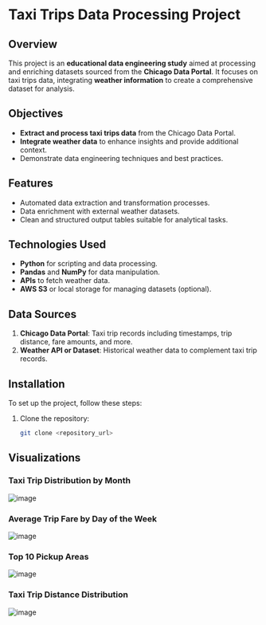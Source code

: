 # Taxi Trips Data Processing Project

## Overview
This project is an **educational data engineering study** aimed at processing and enriching datasets sourced from the **Chicago Data Portal**. It focuses on taxi trips data, integrating **weather information** to create a comprehensive dataset for analysis.

## Objectives
- **Extract and process taxi trips data** from the Chicago Data Portal.
- **Integrate weather data** to enhance insights and provide additional context.
- Demonstrate data engineering techniques and best practices.

## Features
- Automated data extraction and transformation processes.
- Data enrichment with external weather datasets.
- Clean and structured output tables suitable for analytical tasks.

## Technologies Used
- **Python** for scripting and data processing.
- **Pandas** and **NumPy** for data manipulation.
- **APIs** to fetch weather data.
- **AWS S3** or local storage for managing datasets (optional).

## Data Sources
1. **Chicago Data Portal**: Taxi trip records including timestamps, trip distance, fare amounts, and more.
2. **Weather API or Dataset**: Historical weather data to complement taxi trip records.

## Installation
To set up the project, follow these steps:

1. Clone the repository:
   ```bash
   git clone <repository_url>

## Visualizations
### Taxi Trip Distribution by Month
![image](https://github.com/user-attachments/assets/ce04ea10-785a-40fe-948c-3b49ec6ed904)

### Average Trip Fare by Day of the Week
![image](https://github.com/user-attachments/assets/367f23ab-98e9-4831-a889-a56097cf2d5b)

### Top 10 Pickup Areas
![image](https://github.com/user-attachments/assets/9a193477-4d7f-43f9-b964-103f94a40fb4)

### Taxi Trip Distance Distribution
![image](https://github.com/user-attachments/assets/6f96b00d-bab6-47e0-aceb-0ed8f80d6560)






